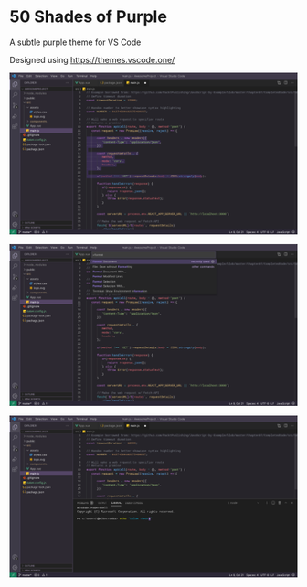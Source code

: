 # 50 Shades of Purple

A subtle purple theme for VS Code

Designed using https://themes.vscode.one/

![](screenshot1.png)

![](screenshot2.png)

![](screenshot3.png)
